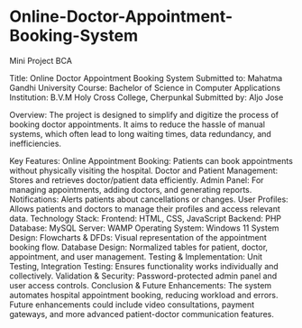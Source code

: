 # Online-Doctor-Appointment-Booking-System
Mini Project BCA 


Title: Online Doctor Appointment Booking System
Submitted to: Mahatma Gandhi University
Course: Bachelor of Science in Computer Applications
Institution: B.V.M Holy Cross College, Cherpunkal
Submitted by: Aljo Jose

Overview:
The project is designed to simplify and digitize the process of booking doctor appointments. It aims to reduce the hassle of manual systems, which often lead to long waiting times, data redundancy, and inefficiencies.

Key Features:
Online Appointment Booking: Patients can book appointments without physically visiting the hospital.
Doctor and Patient Management: Stores and retrieves doctor/patient data efficiently.
Admin Panel: For managing appointments, adding doctors, and generating reports.
Notifications: Alerts patients about cancellations or changes.
User Profiles: Allows patients and doctors to manage their profiles and access relevant data.
Technology Stack:
Frontend: HTML, CSS, JavaScript
Backend: PHP
Database: MySQL
Server: WAMP
Operating System: Windows 11
System Design:
Flowcharts & DFDs: Visual representation of the appointment booking flow.
Database Design: Normalized tables for patient, doctor, appointment, and user management.
Testing & Implementation:
Unit Testing, Integration Testing: Ensures functionality works individually and collectively.
Validation & Security: Password-protected admin panel and user access controls.
Conclusion & Future Enhancements:
The system automates hospital appointment booking, reducing workload and errors. Future enhancements could include video consultations, payment gateways, and more advanced patient-doctor communication features.
